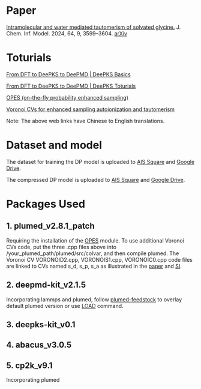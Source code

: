 # Paper

[Intramolecular and water mediated tautomerism of solvated glycine.](https://pubs.acs.org/doi/10.1021/acs.jcim.4c00273) J. Chem. Inf. Model. 2024, 64, 9, 3599–3604. [arXiv](https://arxiv.org/abs/2311.05917)

# Toturials

[From DFT to DeePKS to DeePMD | DeePKS Basics](https://nb.bohrium.dp.tech/detail/8742877753)

[From DFT to DeePKS to DeePMD | DeePKS Toturials](https://nb.bohrium.dp.tech/detail/7144731675)

[OPES (on-the-fly probability enhanced sampling)](https://bohrium.dp.tech/notebooks/9874998164)

[Voronoi CVs for enhanced sampling autoionization and tautomerism](https://bohrium.dp.tech/notebooks/83327491785)

Note: The above web links have Chinese to English translations.

# Dataset and model

The dataset for training the DP model is uploaded to [AIS Square](https://www.aissquare.com/datasets/detail?pageType=datasets&name=M06-2X_C2H5O2N_H2O&id=238) and [Google Drive](https://drive.google.com/drive/folders/1SLuqSO00_kIsGftYd241bccZFbtmm_S4?usp=drive_link).

The compressed DP model is uploaded to [AIS Square](https://www.aissquare.com/models/detail?pageType=models&name=M06-2X_C2H5O2N_H2O&id=241) and [Google Drive](https://drive.google.com/drive/folders/1SLuqSO00_kIsGftYd241bccZFbtmm_S4?usp=drive_link).

# Packages Used

## 1. plumed_v2.8.1_patch
Requiring the installation of the [OPES](https://www.plumed.org/doc-v2.8/user-doc/html/_o_p_e_s.html) module. 
To use additional Voronoi CVs code, put the three .cpp files above into /your_plumed_path/plumed/src/colvar, and then compile plumed. 
The Voronoi CV VORONOID2.cpp, VORONOIS1.cpp, VORONOIC0.cpp code files are linked to CVs named s_d, s_p, s_a as illustrated in the [paper](https://pubs.acs.org/doi/10.1021/acs.jcim.4c00273) and [SI](https://pubs.acs.org/doi/suppl/10.1021/acs.jcim.4c00273/suppl_file/ci4c00273_si_001.pdf).
## 2. deepmd-kit_v2.1.5
Incorporating lammps and plumed, follow [plumed-feedstock](https://github.com/Zhang-pchao/plumed-feedstock/tree/devel) to overlay default plumed version or use [LOAD](https://www.plumed.org/doc-v2.8/user-doc/html/_l_o_a_d.html) command.

## 3. deepks-kit_v0.1

## 4. abacus_v3.0.5

## 5. cp2k_v9.1
Incorporating plumed
